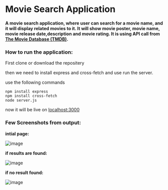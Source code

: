 # **Movie Search Application**
**A movie search application, where user can search for a movie name, and it will display related movies to it. It will show movie poster, movie name, movie release date,description and movie rating. It is using API call from [The Movie Database (TMDB)](https://www.themoviedb.org/).**

### How to run the application:
First clone or download the repositery

then we need to install express and cross-fetch and use run the server.

use the following commands
```
npm install express 
npm install cross-fetch
node server.js
```
now it will be live on [localhost:3000](http://localhost:3000/) 

### Few Screenshots from output:


**intial page:**

![image](https://github.com/DeepakSaini77/movie_search_application/assets/80045221/883b3202-5774-4656-a71c-a7347d23f3fa)

**if results are found:**

![image](https://github.com/DeepakSaini77/movie_search_application/assets/80045221/fae907be-df9a-4254-b922-a52e98dab0b7)

**if no result found:**

![image](https://github.com/DeepakSaini77/movie_search_application/assets/80045221/78715dfa-3684-48cb-92a7-e140f12d22d3)
